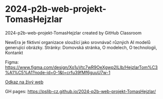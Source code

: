 # 2024-p2b-web-projekt-TomasHejzlar
2024-p2b-web-projekt-TomasHejzlar created by GitHub Classroom

NewEra je fiktivní organizace sloužící jako srovnávač různých AI modelů generující obrázky.
Stránky: Domovská stránka, O modelech, O technologii, Kontankt

Figma: https://www.figma.com/design/Xo1uVtc7wR9OeXgwp2ILIb/HejzlarTom%C3%A1%C5%A1?node-id=0-1&t=crfu39fMf6guuU7w-1



[Odkaz na živý web](https://pslib-cz.github.io/2024-p2b-web-projekt-TomasHejzlar/)



GH pages: https://pslib-cz.github.io/2024-p2b-web-projekt-TomasHejzlar/